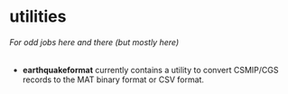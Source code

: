 # utilities
###### For odd jobs here and there (but mostly here)
- **earthquakeformat** currently contains a utility to convert CSMIP/CGS records to the MAT binary format or CSV format.
